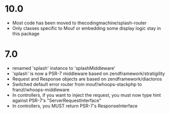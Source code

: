 10.0
====

- Most code has been moved to thecodingmachine/splash-router
- Only classes specific to Mouf or embedding some display logic stay in this package

7.0
===

- renamed 'splash' instance to 'splashMiddleware'
- 'splash' is now a PSR-7 middleware based on zendframework/stratigility
- Request and Response objects are based on zendframework/diactoros
- Switched default error router from mouf/whoops-stackphp to franzl/whoops-middleware
- In controllers, if you want to inject the request, you must now type hint against PSR-7's "ServerRequestInterface"
- In controllers, you MUST return PSR-7's ResponseInterface
